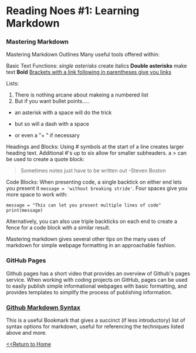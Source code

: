 # Reading Noes #1: Learning Markdown

### Mastering Markdown
Mastering Markdown Outlines Many useful tools offered within:

Basic Text Functions:
  *single asterisks* create italics
  **Double asterisks** make text **Bold**
  [Brackets with a link following in parentheses give you links](https://guides.github.com/features/mastering-markdown/)

Lists: 
  1. There is nothing arcane about makeing a numbered list
  2. But if you want bullet points.....
  * an asterisk with a space will do the trick
  - but so will a dash with a space
  + or even a "+ " if necessary

Headings and Blocks: 
  Using # symbols at the start of a line creates larger heading text. Additional #'s up to six allow for smaller subheaders. 
  a > can be used to create a quote block:
  > Sometimes notes just have to be written out -Steven Boston

Code Blocks: 
  When presenting code, a single backtick on either end lets you present it `message = 'without breaking stride'`. Four spaces give you more space to work with:
  
    message = "This can let you present multiple lines of code"
    print(message)
Alternatively, you can also use triple backticks on each end to create a fence for a code block with a similar result. 

Mastering markdown gives several other tips on the many uses of markdown for simple webpage formatting in an approachable fashion. 

### GitHub Pages
Github pages has a short video that provides an overview of Github's pages service. When working with coding projects on GitHub, pages can be used to easily publish simple informational webpages with basic formatting, and provides templates to simplify the process of publishing information. 

### [Github Markdown Syntax](https://docs.github.com/en/github/writing-on-github/basic-writing-and-formatting-syntax)
  This is a useful Bookmark that gives a succinct (if less introductory) list of syntax options for markdown, useful for referencing the techniques listed above and more. 


[<<Return to Home](../README.md)